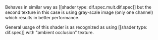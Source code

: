 Behaves in similar way as [[shader type: dif.spec.mult.dif.spec]] but the second texture in this case is using gray-scale image (only one channel) which results in better performance.

General usage of this shader is as recognized as using [[shader type: dif.spec]] with "ambient occlusion" texture.